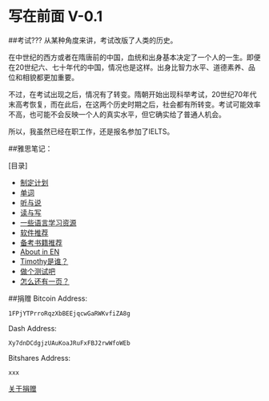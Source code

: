 写在前面 V-0.1
=======


##考试???
从某种角度来讲，考试改版了人类的历史。

在中世纪的西方或者在隋唐前的中国，血统和出身基本决定了一个人的一生。即便在20世纪六、七十年代的中国，情况也是这样。出身比智力水平、道德素养、品位和相貌都更加重要。

不过，在考试出现之后，情况有了转变。隋朝开始出现科举考试，20世纪70年代末高考恢复，而在此后，在这两个历史时期之后，社会都有所转变。考试可能效率不高，也可能不会反映一个人的真实水平，但它确实给了普通人机会。

所以，我虽然已经在职工作，还是报名参加了IELTS。


##雅思笔记：

[目录]
* [制定计划](0Plans/README.md)
* [单词](1Vocabulary/README.md)	
* [听与说](2Listening&Speaking/README.md)		
* [读与写](3Reading&Writing/README.md)
* [一些语言学习资源](4Resources/README.md)
* [软件推荐](Softwares/README.md)
* [备考书籍推荐](Books/README.md)
* [About in EN](EN/README.md)
* [Timothy是谁？](AboutTheAuthor.md)
* [做个测试吧](Test.md)
* [怎么还有一页？](Donation.md)

##捐赠
Bitcoin Address:

	1FPjYTPrroRqzXbBEEjqcwGaRWKvfiZA8g
Dash Address:

	Xy7dnDCdgjzUAuKoaJRuFxFBJ2rwWfoWEb
Bitshares Address:

	xxx

[关于捐赠](Donation.md)
